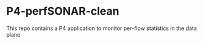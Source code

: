 # P4-perfSONAR-clean
This repo contains a P4 application to monitor per-flow statistics in the data plane
